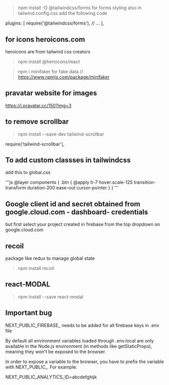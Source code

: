 # 
> npm install -D @tailwindcss/forms  for forms styling
also in tailwind.config.css add the following code

  plugins: [
    require('@tailwindcss/forms'),
    // ...
  ],

  ## for icons heroicons.com 
  heroicons are from tailwind css creators

  > npm install @heroicons/react

  > npm i minifaker
  for fake data
  // https://www.npmjs.com/package/minifaker

  ## pravatar website for images

  https://i.pravatar.cc/150?img=3

  ## to remove scrollbar

  >npm install --save-dev tailwind-scrollbar

  require('tailwind-scrollbar'),

  ## To add custom classses in tailwindcss
  add this to global.css
 
 '''js
  @layer components {
    .btn {
        @apply h-7 hover:scale-125 transition-transform duration-200 ease-out cursor-pointer
    }
}
'''

## Google client id and secret obtained from google.cloud.com - dashboard- credentials

but first select your project created in firebase from the top dropdown on google.cloud.com

## recoil 
package like redux to manage global state

>npm install recoil

## react-MODAL
>npm install --save react-modal

## Important bug

NEXT_PUBLIC_FIREBASE_  needs to be added for all firebase keys in .env file

By default all environment variables loaded through .env.local are only available in the Node.js environment (in methods like getStaticProps), meaning they won't be exposed to the browser.

In order to expose a variable to the browser, you have to prefix the variable with NEXT_PUBLIC_. For example:

NEXT_PUBLIC_ANALYTICS_ID=abcdefghijk